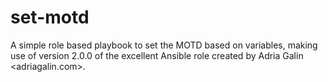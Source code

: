 # set-motd
A simple role based playbook to set the MOTD based on variables, making use of version 2.0.0 of the excellent Ansible role created by Adria Galin <adriagalin.com>.

